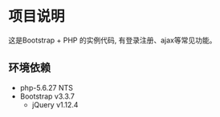 # 项目说明

这是Bootstrap + PHP 的实例代码, 有登录注册、ajax等常见功能。

## 环境依赖

- php-5.6.27 NTS
- Bootstrap v3.3.7
    - jQuery v1.12.4
